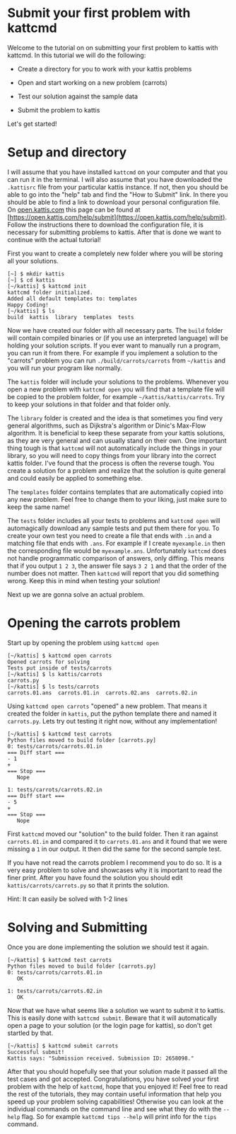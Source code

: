 # Submit your first problem with kattcmd

Welcome to the tutorial on on submitting your first problem to kattis
with kattcmd. In this tutorial we will do the following:

* Create a directory for you to work with your kattis problems

* Open and start working on a new problem (carrots)

* Test our solution against the sample data

* Submit the problem to kattis

Let's get started!

# Setup and directory

I will assume that you have installed `kattcmd` on your computer and
that you can run it in the terminal. I will also assume that you have
downloaded the `.kattisrc` file from your particular kattis
instance. If not, then you should be able to go into the "help" tab
and find the "How to Submit" link. In there you should be able to find
a link to download your personal configuration file. On
[open.kattis.com](https://open.kattis.com) this page can be found at
[https://open.kattis.com/help/submit](https://open.kattis.com/help/submit).
Follow the instructions there to download the configuration file, it
is necessary for submitting problems to kattis. After that is done we
want to continue with the actual tutorial!

First you want to create a completely new folder where you will be
storing all your solutions.

```
[~] $ mkdir kattis
[~] $ cd kattis
[~/kattis] $ kattcmd init
kattcmd folder initialized.
Added all default templates to: templates
Happy Coding!
[~/kattis] $ ls
build  kattis  library  templates  tests
```

Now we have created our folder with all necessary parts. The `build`
folder will contain compiled binaries or (if you use an interpreted
language) will be holding your solution scripts. If you ever want to
manually run a program, you can run it from there. For example if you
implement a solution to the "carrots" problem you can run
`./build/carrots/carrots` from `~/kattis` and you will run your
program like normally.

The `kattis` folder will include your solutions to the
problems. Whenever you open a new problem with `kattcmd open` you will
find that a template file will be copied to the problem folder, for
example `~/kattis/kattis/carrots`. Try to keep your solutions in that
folder and that folder only.

The `library` folder is created and the idea is that sometimes you
find very general algorithms, such as Dijkstra's algorithm or Dinic's
Max-Flow algorithm. It is beneficial to keep these separate from your
kattis solutions, as they are very general and can usually stand on
their own. One important thing tough is that `kattcmd` will not
automatically include the things in your library, so you will need to
copy things from your library into the correct kattis folder. I've
found that the process is often the reverse tough. You create a
solution for a problem and realize that the solution is quite general
and could easily be applied to something else.

The `templates` folder contains templates that are automatically
copied into any new problem. Feel free to change them to your liking,
just make sure to keep the same name!

The `tests` folder includes all your tests to problems and `kattcmd
open` will automagically download any sample tests and put them there
for you. To create your own test you need to create a file that ends
with `.in` and a matching file that ends with `.ans`. For example if I
create `myexample.in` then the corresponding file would be
`myexample.ans`. Unfortunately `kattcmd` does not handle programmatic
comparison of answers, only diffing. This means that if you output `1
2 3`, the answer file says `3 2 1` and that the order of the number
does not matter. Then `kattcmd` will report that you did something
wrong. Keep this in mind when testing your solution!

Next up we are gonna solve an actual problem.

# Opening the carrots problem

Start up by opening the problem using `kattcmd open`

```
[~/kattis] $ kattcmd open carrots
Opened carrots for solving
Tests put inside of tests/carrots
[~/kattis] $ ls kattis/carrots
carrots.py
[~/kattis] $ ls tests/carrots
carrots.01.ans  carrots.01.in  carrots.02.ans  carrots.02.in
```

Using `kattcmd open carrots` "opened" a new problem. That means it
created the folder in `kattis`, put the python template there and
named it `carrots.py`. Lets try out testing it right now, without any
implementation!

```
[~/kattis] $ kattcmd test carrots
Python files moved to build folder [carrots.py]
0: tests/carrots/carrots.01.in
=== Diff start ===
- 1
+
=== Stop ===
   Nope

1: tests/carrots/carrots.02.in
=== Diff start ===
- 5
+
=== Stop ===
   Nope
```

First `kattcmd` moved our "solution" to the build folder. Then it ran
against `carrots.01.in` and compared it to `carrots.01.ans` and it
found that we were missing a `1` in our output. It then did the same
for the second sample test.

If you have not read the carrots problem I recommend you to do so. It
is a very easy problem to solve and showcases why it is important to
read the finer print. After you have found the solution you should
edit `kattis/carrots/carrots.py` so that it prints the solution.

Hint: It can easily be solved with 1-2 lines


# Solving and Submitting

Once you are done implementing the solution we should test it again.

```
[~/kattis] $ kattcmd test carrots
Python files moved to build folder [carrots.py]
0: tests/carrots/carrots.01.in
   OK

1: tests/carrots/carrots.02.in
   OK
```

Now that we have what seems like a solution we want to submit it to
kattis. This is easily done with `kattcmd submit`. Beware that it will
automatically open a page to your solution (or the login page for
kattis), so don't get startled by that.

```
[~/kattis] $ kattcmd submit carrots
Successful submit!
Kattis says: "Submission received. Submission ID: 2658098."
```

After that you should hopefully see that your solution made it passed
all the test cases and got accepted. Congratulations, you have solved
your first problem with the help of `kattcmd`, hope that you enjoyed
it! Feel free to read the rest of the tutorials, they may contain
useful information that help you speed up your problem solving
capabilities! Otherwise you can look at the individual commands on the
command line and see what they do with the `--help` flag. So for
example `kattcmd tips --help` will print info for the `tips` command.
